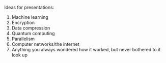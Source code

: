 
Ideas for presentations:

1. Machine learning
2. Encryption
3. Data compression
4. Quantum computing
5. Parallelism
6. Computer networks/the internet
7. Anything you always wondered how it worked, but never bothered to it look up

